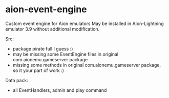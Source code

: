 aion-event-engine
=================

Custom event engine for Aion emulators
May be installed in Aion-Lightning emulator 3.9 without additional modification.

Src:
- package pirate full I guess :)
- may be missing some EventEngine files in original com.aionemu.gameserver package
- missing some methods in original com.aionemu.gameserver package, so it your part of work :)

Data pack:
- all EventHandlers, admin and play command

